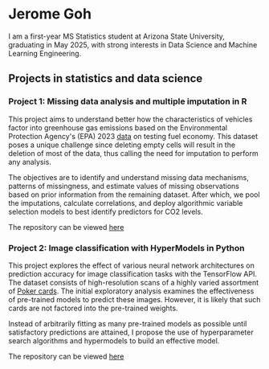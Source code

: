 # Jerome Goh

I am a first-year MS Statistics student at Arizona State University, graduating in May 2025, with strong interests in Data Science and Machine Learning Engineering. 

## Projects in statistics and data science

### Project 1: Missing data analysis and multiple imputation in R
This project aims to understand better how the characteristics of vehicles factor into greenhouse gas emissions based on the Environmental Protection Agency's (EPA) 2023 [data](https://www.epa.gov/compliance-and-fuel-economy-data/data-cars-used-testing-fuel-economy) on testing fuel economy. This dataset poses a unique challenge since deleting empty cells will result in the deletion of most of the data, thus calling the need for imputation to perform any analysis.

The objectives are to identify and understand missing data mechanisms, patterns of missingness, and estimate values of missing observations based on prior information from the remaining dataset. After which, we pool the imputations, calculate correlations, and deploy algorithmic variable selection models to best identify predictors for CO2 levels. 

The repository can be viewed [here](https://github.com/jerome-goh/Multiple_Imputation)

### Project 2: Image classification with HyperModels in Python

This project explores the effect of various neural network architectures on prediction accuracy for image classification tasks with the TensorFlow API. The dataset consists of high-resolution scans of a highly varied assortment of [Poker cards](https://www.kaggle.com/datasets/gpiosenka/cards-image-datasetclassification/data). The initial exploratory analysis examines the effectiveness of pre-trained models to predict these images. However, it is likely that such cards are not factored into the pre-trained weights. 

Instead of arbitrarily fitting as many pre-trained models as possible until satisfactory predictions are attained, I propose the use of hyperparameter search algorithms and hypermodels to build an effective model.

The repository can be viewed [here](https://github.com/jerome-goh/DL_CNN)

